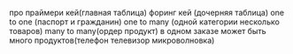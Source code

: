 про праймери кей(главная таблица)
форинг кей (дочерняя таблица)
one to one (паспорт и гражданин) one to many (одной категории несколько товаров) many to many(ордер продукт) в одном заказе может быть много продуктов(телефон телевизор микроволновка)